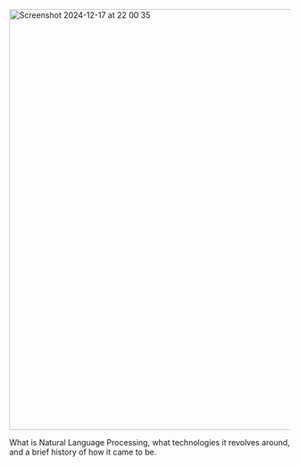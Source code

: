 
<img width="754" alt="Screenshot 2024-12-17 at 22 00 35" src="https://github.com/user-attachments/assets/430384d5-4421-406e-8fdc-5750a6610c62" />

What is Natural Language Processing, what technologies it revolves around, and a brief history of how it came to be.
